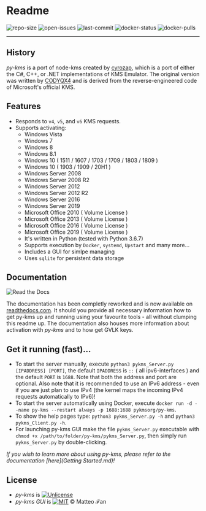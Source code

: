# Readme
![repo-size](https://img.shields.io/github/repo-size/SystemRage/py-kms)
![open-issues](https://img.shields.io/github/issues/SystemRage/py-kms)
![last-commit](https://img.shields.io/github/last-commit/SystemRage/py-kms/master)
![docker-status](https://img.shields.io/docker/cloud/build/pykmsorg/py-kms)
![docker-pulls](https://img.shields.io/docker/pulls/pykmsorg/py-kms)
***

## History
_py-kms_ is a port of node-kms created by [cyrozap](http://forums.mydigitallife.info/members/183074-markedsword), which is a port of either the C#, C++, or .NET implementations of KMS Emulator. The original version was written by [CODYQX4](http://forums.mydigitallife.info/members/89933-CODYQX4) and is derived from the reverse-engineered code of Microsoft's official KMS.

## Features
- Responds to `v4`, `v5`, and `v6` KMS requests.
- Supports activating:
	- Windows Vista 
	- Windows 7 
	- Windows 8
	- Windows 8.1
	- Windows 10 ( 1511 / 1607 / 1703 / 1709 / 1803 / 1809 )
    - Windows 10 ( 1903 / 1909 / 20H1 )
	- Windows Server 2008
	- Windows Server 2008 R2
	- Windows Server 2012
	- Windows Server 2012 R2
	- Windows Server 2016
	- Windows Server 2019
	- Microsoft Office 2010 ( Volume License )
	- Microsoft Office 2013 ( Volume License )
	- Microsoft Office 2016 ( Volume License )
	- Microsoft Office 2019 ( Volume License )
  - It's written in Python (tested with Python 3.6.7)
  - Supports execution by `Docker`, `systemd`, `Upstart` and many more...
  - Includes a GUI for simlpe managing
  - Uses `sqlite` for persistent data storage

## Documentation
![Read the Docs](https://img.shields.io/readthedocs/py-kms-demo)

The documentation has been completly reworked and is now available on [readthedocs.com](https://py-kms.readthedocs.io/en/latest/Usage.html#start-parameters). It should you provide all necessary information how to get py-kms up
and running using your favourite tools - all without clumping this readme up. The documentation also houses more information about activation with _py-kms_ and to how get GVLK keys.
       
## Get it running (fast)...
- To start the server manually, execute `python3 pykms_Server.py [IPADDRESS] [PORT]`, the default `IPADDRESS` is `::` ( all ipv6-interfaces ) and the default `PORT` is `1688`. Note that both the address and port are optional.
    Also note that it is recommended to use an IPv6 address - even if you are just plan to use IPv4 (the kernel maps the incoming IPv4 requests automatically to IPv6)!
- To start the server automatically using Docker, execute `docker run -d --name py-kms --restart always -p 1688:1688 pykmsorg/py-kms`.
- To show the help pages type: `python3 pykms_Server.py -h` and `python3 pykms_Client.py -h`.
- For launching py-kms GUI make the file `pykms_Server.py` executable with `chmod +x /path/to/folder/py-kms/pykms_Server.py`, then simply run `pykms_Server.py` by double-clicking.

_If you wish to learn more about using py-kms, please refer to the documentation [here](Getting Started.md)!_

## License
   - _py-kms_ is [![Unlicense](https://img.shields.io/badge/license-unlicense-lightgray.svg)](https://github.com/SystemRage/py-kms/blob/master/LICENSE)
   - _py-kms GUI_ is [![MIT](https://img.shields.io/badge/License-MIT-yellow.svg)](https://github.com/SystemRage/py-kms/blob/master/LICENSE.gui.md) © Matteo ℱan
